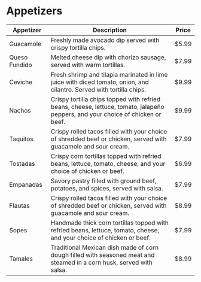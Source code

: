# Appetizers

| Appetizer | Description | Price |
| --- | --- | --- |
| Guacamole | Freshly made avocado dip served with crispy tortilla chips. | $5.99 |
| Queso Fundido | Melted cheese dip with chorizo sausage, served with warm tortillas. | $7.99 |
| Ceviche | Fresh shrimp and tilapia marinated in lime juice with diced tomato, onion, and cilantro. Served with tortilla chips. | $9.99 |
| Nachos | Crispy tortilla chips topped with refried beans, cheese, lettuce, tomato, jalapeño peppers, and your choice of chicken or beef. | $9.99 |
| Taquitos | Crispy rolled tacos filled with your choice of shredded beef or chicken, served with guacamole and sour cream. | $7.99 |
| Tostadas | Crispy corn tortillas topped with refried beans, lettuce, tomato, cheese, and your choice of chicken or beef. | $6.99 |
| Empanadas | Savory pastry filled with ground beef, potatoes, and spices, served with salsa. | $7.99 |
| Flautas | Crispy rolled tacos filled with your choice of shredded beef or chicken, served with guacamole and sour cream. | $8.99 |
| Sopes | Handmade thick corn tortillas topped with refried beans, lettuce, tomato, cheese, and your choice of chicken or beef. | $7.99 |
| Tamales | Traditional Mexican dish made of corn dough filled with seasoned meat and steamed in a corn husk, served with salsa. | $8.99 |
